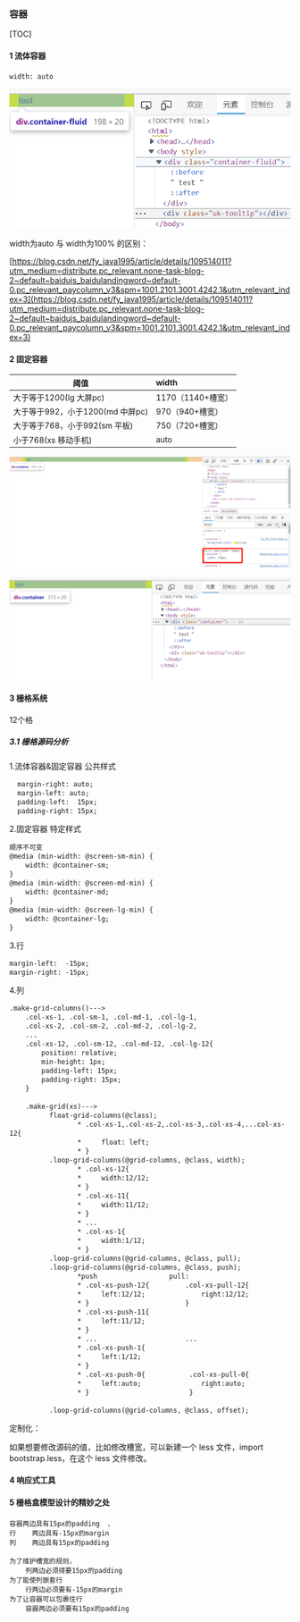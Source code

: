 ### 容器

[TOC]

#### 1 流体容器  

	width: auto

![流体容器.png](./img/流体容器.png)

width为auto 与 width为100% 的区别：

[https://blog.csdn.net/fy_java1995/article/details/109514011?utm_medium=distribute.pc_relevant.none-task-blog-2~default~baidujs_baidulandingword~default-0.pc_relevant_paycolumn_v3&spm=1001.2101.3001.4242.1&utm_relevant_index=3](https://blog.csdn.net/fy_java1995/article/details/109514011?utm_medium=distribute.pc_relevant.none-task-blog-2~default~baidujs_baidulandingword~default-0.pc_relevant_paycolumn_v3&spm=1001.2101.3001.4242.1&utm_relevant_index=3)

#### 2 固定容器
				
阈值 | width
---|:---
大于等于1200(lg 大屏pc)   |1170（1140+槽宽）
大于等于992，小于1200(md 中屏pc) | 970（940+槽宽）
大于等于768，小于992(sm 平板)	 | 750（720+槽宽）
小于768(xs 移动手机)	|auto

![固定容器01.png](./img/固定容器01.png)

![固定容器02.png](./img/固定容器02.png)

#### 3 栅格系统

12个格

##### 3.1 栅格源码分析

1.流体容器&固定容器 公共样式

	  margin-right: auto;
	  margin-left: auto;
	  padding-left:  15px;
	  padding-right: 15px;	
	
2.固定容器 特定样式

	顺序不可变
    @media (min-width: @screen-sm-min) {
		width: @container-sm;
	}
	@media (min-width: @screen-md-min) {
		width: @container-md;
	}
	@media (min-width: @screen-lg-min) {
		width: @container-lg;
	}
	
3.行

	margin-left:  -15px;
	margin-right: -15px;
  	
4.列
	
	.make-grid-columns()--->
		.col-xs-1, .col-sm-1, .col-md-1, .col-lg-1,
	    .col-xs-2, .col-sm-2, .col-md-2, .col-lg-2,
	    ...
	    .col-xs-12, .col-sm-12, .col-md-12, .col-lg-12{
	        position: relative;
	        min-height: 1px;
	        padding-left: 15px;
	        padding-right: 15px;
	    }
	    
		.make-grid(xs)--->
			  float-grid-columns(@class);
					 * .col-xs-1,.col-xs-2,.col-xs-3,.col-xs-4,...col-xs-12{
					 *     float: left;
					 * }
			  .loop-grid-columns(@grid-columns, @class, width);
			  		 * .col-xs-12{
					 *     width:12/12;
					 * }
					 * .col-xs-11{
					 *     width:11/12;
					 * }
					 * ...
					 * .col-xs-1{
					 *     width:1/12;
					 * } 
			  .loop-grid-columns(@grid-columns, @class, pull);
			  .loop-grid-columns(@grid-columns, @class, push);
			  		 *push                  pull:
					 * .col-xs-push-12{         .col-xs-pull-12{      
					 *     left:12/12;              right:12/12;
					 * }                        }
					 * .col-xs-push-11{
					 *     left:11/12;
					 * }
					 * ...                      ...
					 * .col-xs-push-1{
					 *     left:1/12;
					 * } 
					 * .col-xs-push-0{           .col-xs-pull-0{
					 *     left:auto;               right:auto;
					 * }                         }
					 
			  .loop-grid-columns(@grid-columns, @class, offset);

定制化：

如果想要修改源码的值，比如修改槽宽，可以新建一个 less 文件，import bootstrap.less，在这个 less 文件修改。

#### 4 响应式工具
	
		
#### 5 栅格盒模型设计的精妙之处

	容器两边具有15px的padding	、
	行    两边具有-15px的margin	
	列    两边具有15px的padding
	
	为了维护槽宽的规则，
		列两边必须得要15px的padding
	为了能使列嵌套行
		行两边必须要有-15px的margin
	为了让容器可以包裹住行
		容器两边必须要有15px的padding